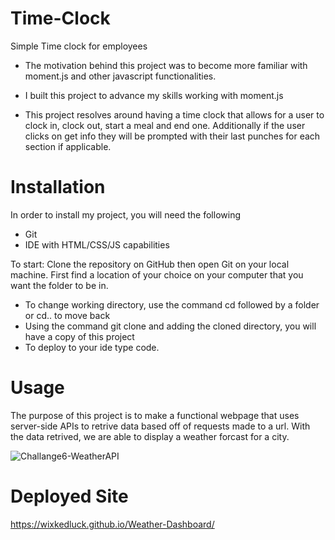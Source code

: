 # Time-Clock
Simple Time clock for employees

- The motivation behind this project was to become more familiar with moment.js and other javascript functionalities. 
 
- I built this project to advance my skills working with moment.js 

- This project resolves around having a time clock that allows for a user to clock in, clock out, start a meal and end one. Additionally if the user clicks on get info they will be prompted with their last punches for each section if applicable. 


# Installation
In order to install my project, you will need the following

- Git
- IDE with HTML/CSS/JS capabilities 

To start: 
Clone the repository on GitHub then open Git on your local machine. First find a location of your choice on your computer that you want the folder to be in.
- To change working directory, use the command cd followed by a folder or cd.. to move back  
- Using the command git clone and adding the cloned directory, you will have a copy of this project
- To deploy to your ide type code. 

# Usage 
The purpose of this project is to make a functional webpage that uses server-side APIs to retrive data based off of requests made to a url. With the data retrived, we are able to display a weather forcast for a city. 


![Challange6-WeatherAPI](./images/Weather-Dash.PNG)

# Deployed Site 
https://wixkedluck.github.io/Weather-Dashboard/



